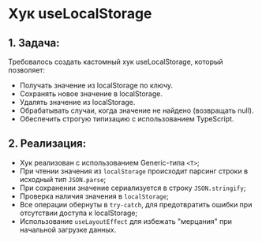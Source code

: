 # Хук useLocalStorage

## 1. Задача:

Требовалось создать кастомный хук useLocalStorage, который позволяет:

- Получать значение из localStorage по ключу.
- Сохранять новое значение в localStorage.
- Удалять значение из localStorage.
- Обрабатывать случаи, когда значение не найдено (возвращать null).
- Обеспечить строгую типизацию с использованием TypeScript.

## 2. Реализация:

- Хук реализован с использованием Generic-типа `<T>`;
- При чтении значения из `localStorage` происходит парсинг строки в исходный тип `JSON.parse`;
- При сохранении значение сериализуется в строку `JSON.stringify`;
- Проверка наличия значения в `localStorage`;
- Все операции обернуты в `try-catch`, для предотвратить ошибки при отсутствии доступа к localStorage;
- Использование `useLayoutEffect` для избежать "мерцания" при начальной загрузке данных.
